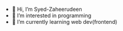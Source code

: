 - 👋 Hi, I’m Syed-Zaheerudeen
- 👀 I’m interested in programming
- 🌱 I’m currently learning web dev(frontend)

<!---
Syed-Zaheerudeen/Syed-Zaheerudeen is a ✨ special ✨ repository because its `README.md` (this file) appears on your GitHub profile.
You can click the Preview link to take a look at your changes.
--->
